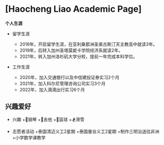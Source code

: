 # [Haocheng Liao Academic Page]



️**个人生涯** 
+ 留学生涯

  + 2016年，开启留学生涯，在亚利桑那洲圣奥古斯汀天主教高中就读3年。
  + 2019年，后转入加州圣塔莫妮卡学院经济系就读2年。
  + 2021年，转入加州洛杉矶大学分校，提前一年完成本科学位。

+ 工作生涯
  + 2020年，加入交通银行以及中信建投证券实习2个月
  + 2021年，加入科尔尼管理咨询公司实习3个月
  + 2022年，加入滴滴出行实习6个月

## 兴趣爱好
+ 兴趣
  +🎹钢琴
  +🎸吉他
  +🏀篮球
  +🏂滑雪
  
+ 志愿者活动
  +泰国清迈义工2星期
  +泰国曼谷义工2星期
  +制作三明治送往非洲
  +小学数学课教学
<!--END_SECTION:news-->
